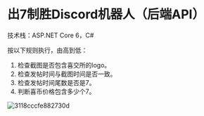 # 出7制胜Discord机器人（后端API）
技术栈：ASP.NET Core 6，C#

按以下规则执行，由高到低：

1. 检查截图是否包含喜交所的logo。
2. 检查发帖时间与截图时间是否一致。
3. 检查发帖时间尾数是否是7。
4. 判断喜币价格包含多少个7。



![3118cccfe882730d](https://user-images.githubusercontent.com/100551116/194596135-5099844e-27e7-45c8-a6ef-d59349689ce4.jpg)

